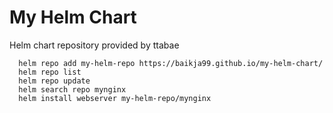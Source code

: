 # My Helm Chart

Helm chart repository provided by ttabae

      helm repo add my-helm-repo https://baikja99.github.io/my-helm-chart/
      helm repo list
      helm repo update
      helm search repo mynginx
      helm install webserver my-helm-repo/mynginx
